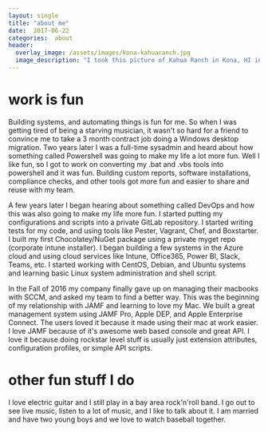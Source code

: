 ```yaml
---
layout: single
title: "about me"
date:  2017-06-22
categories:  about
header:
  overlay_image: /assets/images/kona-kahuaranch.jpg
  image_description: "I took this picture of Kahua Ranch in Kona, HI in 2015 on my Nokia 929"
---
```

# work is fun
Building systems, and automating things is fun for me. So when I was getting tired of being a starving musician, it wasn't so hard for a friend to convince me to take a 3 month contract job doing a Windows desktop migration. Two years later I was a full-time sysadmin and heard about how something called Powershell was going to make my life a lot more fun. Well I like fun, so I got to work on converting my .bat and .vbs tools into powershell and it was fun. Building custom reports, software installations, compliance checks, and other tools got more fun and easier to share and reuse with my team.

A few years later I began hearing about something called DevOps and how this was also going to make my life more fun. I started putting my configurations and scripts into a private GitLab repository. I started writing tests for my code, and using tools like Pester, Vagrant, Chef, and Boxstarter. I built my first Chocolatey/NuGet package using a private myget repo (corporate intune installer). I began building a few systems in the Azure cloud and using cloud services like Intune, Office365, Power BI, Slack, Teams, etc. I started working with CentOS, Debian, and Ubuntu systems and learning basic Linux system administration and shell script. 

In the Fall of 2016 my company finally gave up on managing their macbooks with SCCM, and asked my team to find a better way. This was the beginning of my relationship with JAMF and learning to love my Mac. We built a great management system using JAMF Pro, Apple DEP, and Apple Enterprise Connect. The users loved it because it made using their mac at work easier. I love JAMF because of it's awesome web based console and great API. I love it because doing rockstar level stuff is usually just extension attributes, configuration profiles, or simple API scripts. 

# other fun stuff I do
I love electric guitar and I still play in a bay area rock'n'roll band. I go out to see live music, listen to a lot of music, and I like to talk about it. I am married and have two young boys and we love to watch baseball together. 